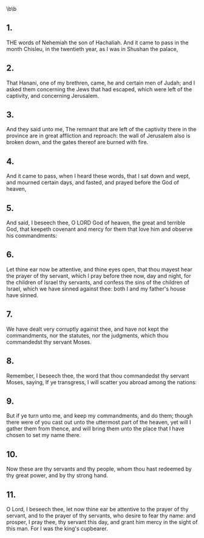 \b\b
## 1.
THE words of Nehemiah the son of Hachaliah.  And it came to pass in the month Chisleu, in the twentieth year, as I was in Shushan the palace,
## 2.
That Hanani, one of my brethren, came, he and certain men of Judah; and I asked them concerning the Jews that had escaped, which were left of the captivity, and concerning Jerusalem.
## 3.
And they said unto me, The remnant that are left of the captivity there in the province are in great affliction and reproach: the wall of Jerusalem also is broken down, and the gates thereof are burned with fire.
## 4.
And it came to pass, when I heard these words, that I sat down and wept, and mourned certain days, and fasted, and prayed before the God of heaven,
## 5.
And said, I beseech thee, O LORD God of heaven, the great and terrible God, that keepeth covenant and mercy for them that love him and observe his commandments:
## 6.
Let thine ear now be attentive, and thine eyes open, that thou mayest hear the prayer of thy servant, which I pray before thee now, day and night, for the children of Israel thy servants, and confess the sins of the children of Israel, which we have sinned against thee: both I and my father's house have sinned.
## 7.
We have dealt very corruptly against thee, and have not kept the commandments, nor the statutes, nor the judgments, which thou commandedst thy servant Moses.
## 8.
Remember, I beseech thee, the word that thou commandedst thy servant Moses, saying, If ye transgress, I will scatter you abroad among the nations:
## 9.
But if ye turn unto me, and keep my commandments, and do them; though there were of you cast out unto the uttermost part of the heaven, yet will I gather them from thence, and will bring them unto the place that I have chosen to set my name there.
## 10.
Now these are thy servants and thy people, whom thou hast redeemed by thy great power, and by thy strong hand.
## 11.
O Lord, I beseech thee, let now thine ear be attentive to the prayer of thy servant, and to the prayer of thy servants, who desire to fear thy name: and prosper, I pray thee, thy servant this day, and grant him mercy in the sight of this man.  For I was the king's cupbearer.
